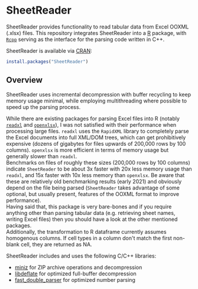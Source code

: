 # SheetReader

SheetReader provides functionality to read tabular data from Excel OOXML (.xlsx) files.
This repository integrates SheetReader into a [R](https://www.R-project.org/) package, with [`Rcpp`](https://CRAN.R-project.org/package=Rcpp) serving as the interface for the parsing code written in C++.

SheetReader is available via [CRAN](https://cran.r-project.org/package=SheetReader):
```r
install.packages("SheetReader")
```

## Overview
SheetReader uses incremental decompression with buffer recycling to keep memory usage minimal, while employing multithreading where possible to speed up the parsing process.

While there are existing packages for parsing Excel files into R (notably [`readxl`](https://github.com/tidyverse/readxl) and [`openxlsx`](https://github.com/ycphs/openxlsx)), I was not satisfied with their performance when processing large files.
`readxl` uses the `RapidXML` library to completely parse the Excel documents into full XML/DOM trees, which can get prohibitively expensive (dozens of gigabytes for files upwards of 200,000 rows by 100 columns).
`openxlsx` is more efficient in terms of memory usage but generally slower than `readxl`.  
Benchmarks on files of roughly these sizes (200,000 rows by 100 columns) indicate `SheetReader` to be about 3x faster with 20x less memory usage than `readxl`, and 15x faster with 10x less memory than `openxlsx`.
Be aware that these are relatively old benchmarking results (early 2021) and obviously depend on the file being parsed (`SheetReader` takes advantage of some optional, but usually present, features of the OOXML format to improve performance).  
Having said that, this package is very bare-bones and if you require anything other than parsing tabular data (e.g. retrieving sheet names, writing Excel files) then you should have a look at the other mentioned packages.  
Additionally, the transformation to R dataframe currently assumes homogenous columns.
If cell types in a column don't match the first non-blank cell, they are returned as NA.

SheetReader includes and uses the following C/C++ libraries:  
- [miniz](https://github.com/richgel999/miniz) for ZIP archive operations and decompression
- [libdeflate](https://github.com/ebiggers/libdeflate) for optimized full-buffer decompression
- [fast_double_parser](https://github.com/lemire/fast_double_parser) for optimized number parsing
